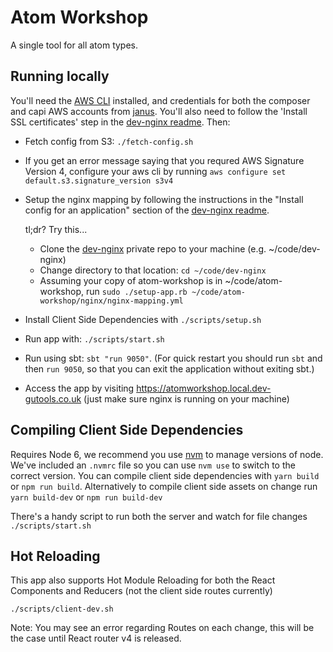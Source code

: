 # Atom Workshop

A single tool for all atom types.

## Running locally

You'll need the [AWS CLI](http://docs.aws.amazon.com/cli/latest/userguide/installing.html) installed, and credentials
for both the composer and capi AWS accounts from [janus](https://janus.gutools.co.uk). You'll also need to follow the
'Install SSL certificates' step in the [dev-nginx readme](https://github.com/guardian/dev-nginx). Then:

 - Fetch config from S3: `./fetch-config.sh`
 - If you get an error message saying that you requred AWS Signature Version 4, configure your aws cli by running `aws configure set default.s3.signature_version s3v4`
 - Setup the nginx mapping by following the instructions in the "Install config for an application" section of the 
 [dev-nginx readme](https://github.com/guardian/dev-nginx#install-config-for-an-application).
 
    tl;dr? Try this...
    * Clone the [dev-nginx](https://github.com/guardian/dev-nginx) private repo to your machine (e.g. ~/code/dev-nginx)
    * Change directory to that location: `cd ~/code/dev-nginx`
    * Assuming your copy of atom-workshop is in ~/code/atom-workshop, run `sudo ./setup-app.rb ~/code/atom-workshop/nginx/nginx-mapping.yml`
    
 - Install Client Side Dependencies with `./scripts/setup.sh`
 - Run app with: `./scripts/start.sh`
 - Run using sbt: `sbt "run 9050"`. (For quick restart you should run `sbt` and then `run 9050`, so that you can exit
  the application without exiting sbt.)
 - Access the app by visiting https://atomworkshop.local.dev-gutools.co.uk (just make sure nginx is running on your machine)

## Compiling Client Side Dependencies

Requires Node 6, we recommend you use [nvm](https://github.com/creationix/nvm) to manage versions of node. We've included an `.nvmrc` file so you can use `nvm use` to switch to the correct version.
You can compile client side dependencies with `yarn build` or `npm run build`.
Alternatively to compile client side assets on change run `yarn build-dev` or `npm run build-dev`

There's a handy script to run both the server and watch for file changes `./scripts/start.sh`

## Hot Reloading

This app also supports Hot Module Reloading for both the React Components and Reducers (not the client side routes currently)

`./scripts/client-dev.sh`

Note: You may see an error regarding Routes on each change, this will be the case until React router v4 is released.
